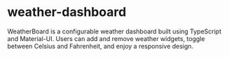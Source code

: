 # weather-dashboard
WeatherBoard is a configurable weather dashboard built using TypeScript and Material-UI. Users can add and remove weather widgets, toggle between Celsius and Fahrenheit, and enjoy a responsive design.
